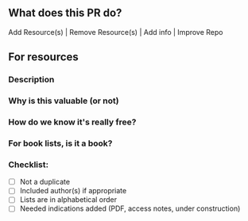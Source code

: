 ## What does this PR do?
Add Resource(s) | Remove Resource(s) | Add info | Improve Repo

## For resources
### Description 

### Why is this valuable (or not)

### How do we know it's really free?

### For book lists, is it a book?

### Checklist:
- [ ] Not a duplicate
- [ ] Included author(s) if appropriate
- [ ] Lists are in alphabetical order
- [ ] Needed indications added (PDF, access notes, under construction)
